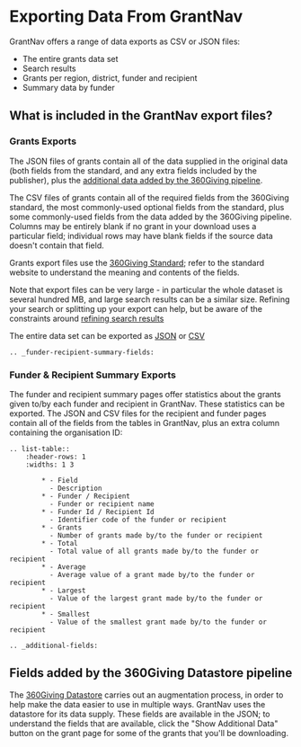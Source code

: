 Exporting Data From GrantNav
============================

GrantNav offers a range of data exports as CSV or JSON files:

* The entire grants data set
* Search results
* Grants per region, district, funder and recipient 
* Summary data by funder 

## What is included in the GrantNav export files?

### Grants Exports

The JSON files of grants contain all of the data supplied in the original data (both fields from the standard, and any extra fields included by the publisher), plus the [additional data added by the 360Giving pipeline](additional-fields). 

The CSV files of grants contain all of the required fields from the 360Giving standard, the most commonly-used optional fields from the standard, plus some commonly-used fields from the data added by the 360Giving pipeline. Columns may be entirely blank if no grant in your download uses a particular field; individual rows may have blank fields if the source data doesn't contain that field. 

Grants export files use the [360Giving Standard](https://standard.threesixtygiving.org/en/latest/); refer to the standard website to understand the meaning and contents of the fields. 

Note that export files can be very large - in particular the whole dataset is several hundred MB, and large search results can be a similar size. Refining your search or splitting up your export can help, but be aware of the constraints around [refining search results](refining-results)

The entire data set can be exported as [JSON](http://grantnav.threesixtygiving.org/api/grants.json) or [CSV](http://grantnav.threesixtygiving.org/api/grants.csv)


```eval_rst
.. _funder-recipient-summary-fields:
```

### Funder & Recipient Summary Exports

The funder and recipient summary pages offer statistics about the grants given to/by each funder and recipient in GrantNav. These statistics can be exported. The JSON and CSV files for the recipient and funder pages contain all of the fields from the tables in GrantNav, plus an extra column containing the organisation ID:

```eval_rst
.. list-table::
    :header-rows: 1
    :widths: 1 3

        * - Field
          - Description
        * - Funder / Recipient
          - Funder or recipient name
        * - Funder Id / Recipient Id
          - Identifier code of the funder or recipient
        * - Grants
          - Number of grants made by/to the funder or recipient
        * - Total
          - Total value of all grants made by/to the funder or recipient
        * - Average
          - Average value of a grant made by/to the funder or recipient
        * - Largest
          - Value of the largest grant made by/to the funder or recipient
        * - Smallest
          - Value of the smallest grant made by/to the funder or recipient

```



```eval_rst
.. _additional-fields:
```

## Fields added by the 360Giving Datastore pipeline

The [360Giving Datastore](https://www.threesixtygiving.org/data/360giving-datastore/) carries out an augmentation process, in order to help make the data easier to use in multiple ways. GrantNav uses the datastore for its data supply. These fields are available in the JSON; to understand the fields that are available, click the "Show Additional Data" button on the grant page for some of the grants that you'll be downloading. 


